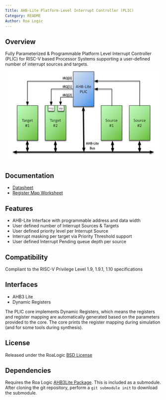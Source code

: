 ```yaml
---
Title: AHB-Lite Platform-Level Interrupt Controller (PLIC)
Category: README
Author: Roa Logic
---
```

## Overview

Fully Parameterized & Programmable Platform Level Interrupt Controller (PLIC) for RISC-V based Processor Systems supporting a user-defined number of interrupt sources and targets.

![Example PLIC System Diagram](assets/img/plic-system.png)

## Documentation

- [Datasheet](DATASHEET.md)
- [Register Map Worksheet](docs/assets/csv/RegisterMapping.xlsx)

## Features

- AHB-Lite Interface with programmable address and data width
- User defined number of Interrupt Sources & Targets
- User defined priority level per Interrupt Source
- Interrupt masking per target via Priority Threshold support
- User defined Interrupt Pending queue depth per source

## Compatibility

Compliant to the RISC-V Privilege Level 1.9, 1.9.1, 1.10 specifications

## Interfaces

- AHB3 Lite
- Dynamic Registers

The PLIC core implements Dynamic Registers, which means the registers and register mapping are automatically generated based on the parameters provided to the core. The core prints the register mapping during simulation (and for some tools during synthesis).

## License

Released under the RoaLogic [BSD License](/LICENSE.md)

## Dependencies
Requires the Roa Logic [AHB3Lite Package](). This is included as a submodule.
After cloning the git repository, perform a `git submodule init` to download the submodule.
